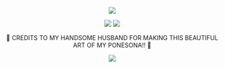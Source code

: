 
<div align="center">
  
![](https://komarev.com/ghpvc/?username=Luthervonivory&color=blue)

![](https://scontent.fbne8-1.fna.fbcdn.net/v/t1.15752-9/489729888_1241118360917392_3398039855893735878_n.jpg?_nc_cat=103&ccb=1-7&_nc_sid=0024fc&_nc_ohc=HJONrkjVghQQ7kNvwH-pkoi&_nc_oc=AdliafZ6Uq8kHlMYyLh7FHDNrWsbzElLwY2qHiAyADA1KJwRWBAKoGOvVMZUWpmyDsM&_nc_ad=z-m&_nc_cid=1026&_nc_zt=23&_nc_ht=scontent.fbne8-1.fna&oh=03_Q7cD2QGEWZErN8VPP9doSsqhNi-yuAWsX4Mz5Okt_mbBHmj4IQ&oe=68449FA1)
![](https://scontent.fbne8-1.fna.fbcdn.net/v/t1.15752-9/494831903_706702745247331_8829871909288398892_n.png?_nc_cat=108&ccb=1-7&_nc_sid=0024fc&_nc_ohc=ohTggN1-sl8Q7kNvwEZpqco&_nc_oc=AdnsIMiI-co2uBIrpZzh5_C4zfkOuLrgB-lW9kCtMbwzkpBxb3zh3QCMU7YBSg89qhY&_nc_ad=z-m&_nc_cid=1026&_nc_zt=23&_nc_ht=scontent.fbne8-1.fna&oh=03_Q7cD2QFWabCtCo54DFBiLylAzI3blBKicqThfPBD0wbyXD-RZg&oe=6843F644)

 💙 CREDITS TO MY HANDSOME HUSBAND FOR MAKING THIS BEAUTIFUL ART OF MY PONESONA!! 💙 







![](https://scontent.fbne8-1.fna.fbcdn.net/v/t1.15752-9/494832349_547948631715369_4951418704801789723_n.jpg?_nc_cat=101&ccb=1-7&_nc_sid=0024fc&_nc_ohc=muNNj7Q3mqcQ7kNvwHEFhAi&_nc_oc=Adm4eHxI1ZW-Msbhv5cUoVHxt_uyyMYV9C2cFSSiq91Dq4gFNdmHW0hM0_DrT8Kf1Cg&_nc_ad=z-m&_nc_cid=1026&_nc_zt=23&_nc_ht=scontent.fbne8-1.fna&oh=03_Q7cD2QHSMB_-LyA7fMYfQCwta3Ex6T2wpakxlGRM2rDHMNm-GQ&oe=6843ED8A)
